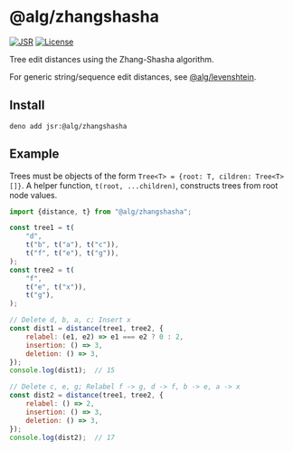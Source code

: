 # @alg/zhangshasha

[![JSR](https://jsr.io/badges/@alg/zhangshasha)](https://jsr.io/@alg/zhangshasha)
[![License](https://img.shields.io/badge/Apache--2.0-green?label=license)](https://github.com/alg-js/zhangshasha/blob/main/LICENSE)

Tree edit distances using the Zhang-Shasha algorithm.

For generic string/sequence edit distances,
see [@alg/levenshtein](https://jsr.io/@alg/levenshtein).

## Install

```
deno add jsr:@alg/zhangshasha
```

## Example

Trees must be objects of the form `Tree<T> = {root: T, cildren: Tree<T>[]}`. A
helper function, `t(root, ...children)`, constructs trees from root node values.

```javascript
import {distance, t} from "@alg/zhangshasha";

const tree1 = t(
    "d",
    t("b", t("a"), t("c")),
    t("f", t("e"), t("g")),
);
const tree2 = t(
    "f",
    t("e", t("x")),
    t("g"),
);

// Delete d, b, a, c; Insert x
const dist1 = distance(tree1, tree2, {
    relabel: (e1, e2) => e1 === e2 ? 0 : 2,
    insertion: () => 3,
    deletion: () => 3,
});
console.log(dist1);  // 15

// Delete c, e, g; Relabel f -> g, d -> f, b -> e, a -> x
const dist2 = distance(tree1, tree2, {
    relabel: () => 2,
    insertion: () => 3,
    deletion: () => 3,
});
console.log(dist2);  // 17
```

